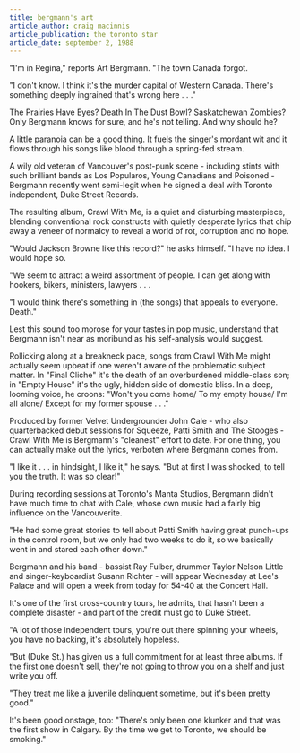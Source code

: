 ```yaml
---
title: bergmann's art
article_author: craig macinnis
article_publication: the toronto star
article_date: september 2, 1988
---
```

"I'm in Regina," reports Art Bergmann. "The town Canada forgot.  
  
"I don't know. I think it's the murder capital of Western Canada. There's something deeply ingrained that's wrong here . . ."  
  
The Prairies Have Eyes? Death In The Dust Bowl? Saskatchewan Zombies? Only Bergmann knows for sure, and he's not telling. And why should he?  
  
A little paranoia can be a good thing. It fuels the singer's mordant wit and it flows through his songs like blood through a spring-fed stream.  
  
A wily old veteran of Vancouver's post-punk scene - including stints with such brilliant bands as Los Popularos, Young Canadians and Poisoned - Bergmann recently went semi-legit when he signed a deal with Toronto independent, Duke Street Records.  
  
The resulting album, Crawl With Me, is a quiet and disturbing masterpiece, blending conventional rock constructs with quietly desperate lyrics that chip away a veneer of normalcy to reveal a world of rot, corruption and no hope.  
  
"Would Jackson Browne like this record?" he asks himself. "I have no idea. I would hope so.  
  
"We seem to attract a weird assortment of people. I can get along with hookers, bikers, ministers, lawyers . . .  
  
"I would think there's something in (the songs) that appeals to everyone. Death."  
  
Lest this sound too morose for your tastes in pop music, understand that Bergmann isn't near as moribund as his self-analysis would suggest.  
  
Rollicking along at a breakneck pace, songs from Crawl With Me might actually seem upbeat if one weren't aware of the problematic subject matter. In "Final Cliche" it's the death of an overburdened middle-class son; in "Empty House" it's the ugly, hidden side of domestic bliss. In a deep, looming voice, he croons: "Won't you come home/ To my empty house/ I'm all alone/ Except for my former spouse . . ."  
  
Produced by former Velvet Undergrounder John Cale - who also quarterbacked debut sessions for Squeeze, Patti Smith and The Stooges - Crawl With Me is Bergmann's "cleanest" effort to date. For one thing, you can actually make out the lyrics, verboten where Bergmann comes from.  
  
"I like it . . . in hindsight, I like it," he says. "But at first I was shocked, to tell you the truth. It was so clear!"  
  
During recording sessions at Toronto's Manta Studios, Bergmann didn't have much time to chat with Cale, whose own music had a fairly big influence on the Vancouverite.  
  
"He had some great stories to tell about Patti Smith having great punch-ups in the control room, but we only had two weeks to do it, so we basically went in and stared each other down."  
  
Bergmann and his band - bassist Ray Fulber, drummer Taylor Nelson Little and singer-keyboardist Susann Richter - will appear Wednesday at Lee's Palace and will open a week from today for 54-40 at the Concert Hall.  
  
It's one of the first cross-country tours, he admits, that hasn't been a complete disaster - and part of the credit must go to Duke Street.  
  
"A lot of those independent tours, you're out there spinning your wheels, you have no backing, it's absolutely hopeless.  
  
"But (Duke St.) has given us a full commitment for at least three albums. If the first one doesn't sell, they're not going to throw you on a shelf and just write you off.  
  
"They treat me like a juvenile delinquent sometime, but it's been pretty good."  
  
It's been good onstage, too: "There's only been one klunker and that was the first show in Calgary. By the time we get to Toronto, we should be smoking."  
